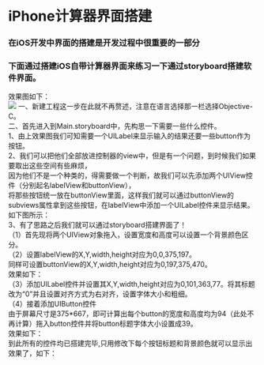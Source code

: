 # iPhone计算器界面搭建  
###  在iOS开发中界面的搭建是开发过程中很重要的一部分
### 下面通过搭建iOS自带计算器界面来练习一下通过storyboard搭建软件界面。<br>
效果图如下：<br>
![](https://github.com/HBU/iOS_Team/blob/master/iOS_Demo/Calculator/Pic/1.png)
一、新建工程这一步在此就不再赘述，注意在语言选择那一栏选择Objective-C。<br>
二、首先进入到Main.storyboard中，先构思一下需要一些什么控件。<br>
1、由上效果图我们可知需要一个UILabel来显示输入的结果还要一些button作为按钮。<br>
2、我们可以把他们全部放进控制器的view中，但是有一个问题，到时候我们如果要取出这些空间有些麻烦，<br>
因为他们不是一个种类的，得需要做一个判断，故我们可以先添加两个UIView控件（分别起名labelView和buttonView），<br>
将那些按钮统一放在buttonView里面，这样我们就可以通过buttonView的subviews属性拿到这些按钮，在labelView中添加一个UILabel控件来显示结果。<br>
如下图所示：<br>
3、有了思路之后我们就可以通过storyboard搭建界面了！<br>
（1）首先现将两个UIView对象拖入，设置宽度和高度可以设置一个背景颜色区分。<br>
（2）设置labelView的X,Y,width,height对应为0,0,375,197。<br>
同样可设置buttonView的X,Y,width,height对应为0,197,375,470。<br>
效果如下：<br>
（3）添加UILabel控件并设置其X,Y,width,height对应为0,101,363,77。将其标题改为“0”并且设置对齐方式为右对齐，设置字体大小和粗细。<br>
（4）接着添加UIButton控件<br>
由于屏幕尺寸是375*667，即可计算出每个button的宽度和高度均为94（此处不再计算）拖入button控件并将button标题字体大小设置成39。<br>
效果如下：<br>
到此所有的控件均已搭建完毕,只用修改下每个按钮标题和背景颜色就可以显示出效果了，如下：<br>
